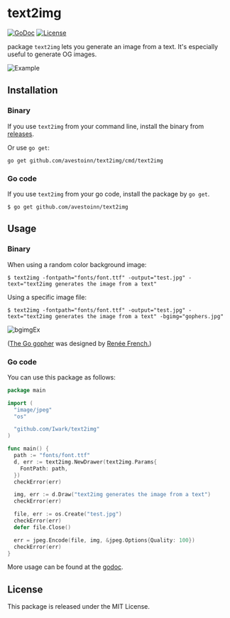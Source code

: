 text2img
===
[![GoDoc](https://godoc.org/gopkg.in/Iwark/spreadsheet.v2?status.svg)](https://godoc.org/github.com/Iwark/text2img)
[![License](https://img.shields.io/badge/license-MIT-blue.svg)](LICENSE)

package `text2img` lets you generate an image from a text. It's especially useful to generate OG images.

![Example](https://i.imgur.com/3MjL1Pg.jpg)

## Installation

### Binary

If you use `text2img` from your command line, install the binary from [releases](https://github.com/Iwark/text2img/releases).

Or use `go get`:

```
go get github.com/avestoinn/text2img/cmd/text2img
```

### Go code

If you use `text2img` from your go code, install the package by `go get`.

```
$ go get github.com/avestoinn/text2img
```

## Usage

### Binary

When using a random color background image:

```
$ text2img -fontpath="fonts/font.ttf" -output="test.jpg" -text="text2img generates the image from a text"
```

Using a specific image file:

```
$ text2img -fontpath="fonts/font.ttf" -output="test.jpg" -text="text2img generates the image from a text" -bgimg="gophers.jpg"
```

![bgimgEx](https://i.imgur.com/MWNV44f.jpg)

([The Go gopher](https://blog.golang.org/gopher) was designed by [Renée French.](http://reneefrench.blogspot.com/))

### Go code

You can use this package as follows:

```go
package main

import (
  "image/jpeg"
  "os"

  "github.com/Iwark/text2img"
)

func main() {
  path := "fonts/font.ttf"
  d, err := text2img.NewDrawer(text2img.Params{
    FontPath: path,
  })
  checkError(err)

  img, err := d.Draw("text2img generates the image from a text")
  checkError(err)

  file, err := os.Create("test.jpg")
  checkError(err)
  defer file.Close()

  err = jpeg.Encode(file, img, &jpeg.Options{Quality: 100})
  checkError(err)
}
```

More usage can be found at the [godoc](https://godoc.org/github.com/Iwark/text2img).

## License

This package is released under the MIT License.
